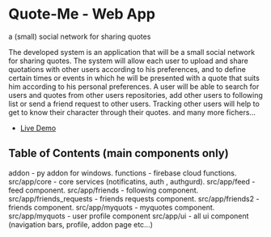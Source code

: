 
# Quote-Me - Web App
a (small) social network for sharing quotes

The developed system is an application that will be a small social network for sharing quotes.
The system will allow each user to upload and share quotations with other users according to his preferences, and to define certain times or events in which he will be presented with a quote that suits him according to his personal preferences.
A user will be able to search for users and quotes from other users repositories, add other users to following list or send a friend request to other users.
Tracking other users will help to get to know their character through their quotes.
and many more fichers...
- [Live Demo](https://quote-me-d966f.firebaseapp.com/)


## Table of Contents (main components only)

addon - py addon for windows. 
functions - firebase cloud functions.
src/app/core - core services (notificatins, auth , authgurd).
src/app/feed - feed component.
src/app/friends - following component.
src/app/friends_requests - friends requests component.
src/app/friends2 - friends component.
src/app/myquots - myquotes component.
src/app/myquots - user profile component
src/app/ui - all ui component (navigation bars, profile, addon page etc...)

